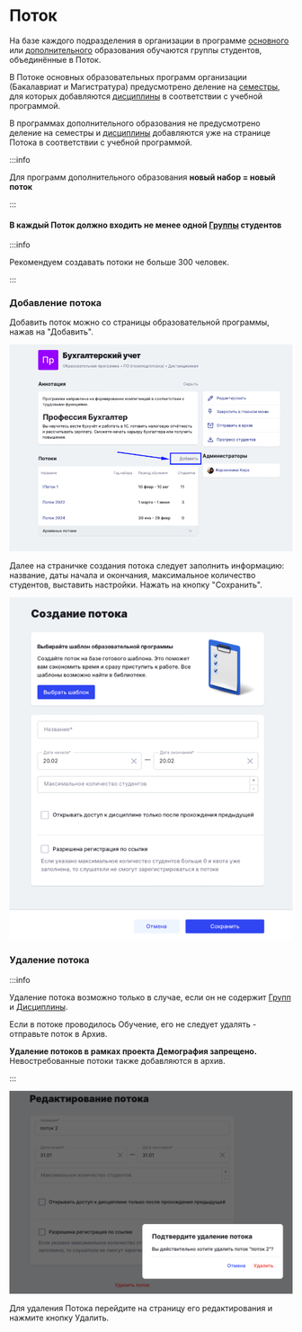 # Поток

На базе каждого подразделения в организации в программе [основного](programma/programma-osnovnogo-obrazovaniya/) или [дополнительного](programma/programma-dopolnitelnogo-obrazovaniya/) образования обучаются группы студентов, объединённые в Поток.

В Потоке  основных образовательных программ организации (Бакалавриат и Магистратура) предусмотрено деление на [семестры](programma/programma-osnovnogo-obrazovaniya/dobavlenie-semestra.md), для которых добавляются [дисциплины](disciplina/) в соответствии с учебной программой.

В программах дополнительного образования не предусмотрено деление на семестры и [дисциплины](disciplina/) добавляются уже на странице Потока в соответствии с учебной программой.

:::info

Для программ дополнительного образования **новый набор = новый поток**

:::

#### В каждый Поток должно входить не менее одной [Группы](gruppa.md) студентов

:::info

Рекомендуем создавать потоки не больше 300 человек.

:::

### Добавление потока

Добавить поток можно со страницы образовательной программы, нажав на "Добавить".

![](<../.gitbook/assets/image (1) (1) (1) (1) (1) (1) (1) (1).png>)

Далее на страничке создания потока следует заполнить информацию: название, даты начала и окончания, максимальное количество студентов, выставить настройки. Нажать на кнопку "Сохранить".

![](<../.gitbook/assets/image (1) (1) (1) (1) (1) (1) (1).png>)

### Удаление потока

:::info

Удаление потока возможно только в случае, если он не содержит [Групп ](gruppa.md)и [Дисциплины](disciplina/).

Если в потоке проводилось Обучение, его не следует удалять  - отправьте поток в Архив.

**Удаление потоков в рамках проекта Демография запрещено.** Невостребованные потоки также добавляются в архив.

:::

![](<../.gitbook/assets/image (2) (1) (1) (1).png>)

Для удаления Потока перейдите на страницу его редактирования и нажмите кнопку Удалить.
